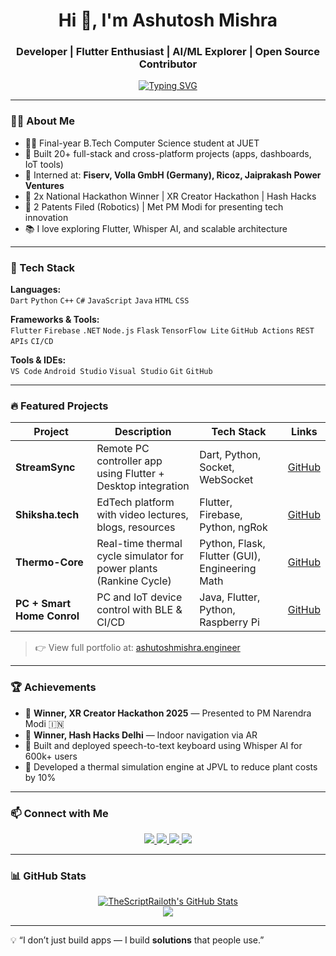 <h1 align="center">Hi 👋, I'm Ashutosh Mishra</h1>
<h3 align="center">Developer | Flutter Enthusiast | AI/ML Explorer | Open Source Contributor</h3>

<p align="center">
  <a href="https://git.io/typing-svg"><img src="https://readme-typing-svg.demolab.com?font=Fira+Code&pause=1000&width=435&lines=Flutter+%7C+Android+%7C+Node.js+%7C+Python;Built+20%2B+real-world+projects+;Interned+at+Fiserv%2C+Volla+GmbH%2C+JPVL%2C+Ricoz+;Presented+to+the+PM+of+India+%F0%9F%87%AE%F0%9F%87%B3;+I+build+impactful+tech+that+ships!+%F0%9F%9A%80" alt="Typing SVG" /></a>
</p>

---

### 👨‍💻 About Me
- 🧑‍🎓 Final-year B.Tech Computer Science student at JUET
- 🧠 Built 20+ full-stack and cross-platform projects (apps, dashboards, IoT tools)
- 💼 Interned at: **Fiserv, Volla GmbH (Germany), Ricoz, Jaiprakash Power Ventures**
- 🥇 2x National Hackathon Winner | XR Creator Hackathon | Hash Hacks
- 🧾 2 Patents Filed (Robotics) | Met PM Modi for presenting tech innovation
- 📚 I love exploring Flutter, Whisper AI, and scalable architecture

---

### 🚀 Tech Stack
**Languages:**  
`Dart` `Python` `C++` `C#` `JavaScript` `Java` `HTML` `CSS`

**Frameworks & Tools:**  
`Flutter` `Firebase` `.NET` `Node.js` `Flask` `TensorFlow Lite` `GitHub Actions` `REST APIs` `CI/CD`

**Tools & IDEs:**  
`VS Code` `Android Studio` `Visual Studio` `Git` `GitHub`

---

### 🔥 Featured Projects

| Project | Description | Tech Stack | Links |
|--------|-------------|------------|-------|
| **StreamSync** | Remote PC controller app using Flutter + Desktop integration | Dart, Python, Socket, WebSocket | [GitHub](https://github.com/TheScriptRailoth/stream-sync) |
| **Shiksha.tech** | EdTech platform with video lectures, blogs, resources | Flutter, Firebase, Python, ngRok | [GitHub](https://github.com/TheScriptRailoth/SHIKSHA.TECH) |
| **Thermo-Core**	 | Real-time thermal cycle simulator for power plants (Rankine Cycle) | Python, Flask, Flutter (GUI), Engineering Math | [GitHub](https://github.com/TheScriptRailoth/thermo-core) |
| **PC + Smart Home Conrol** | PC and IoT device control with BLE & CI/CD | Java, Flutter, Python, Raspberry Pi | [GitHub](https://github.com/TheScriptRailoth/stream-sync) |

> 👉 View full portfolio at: [ashutoshmishra.engineer](https://ashutoshmishra.engineer)

---

### 🏆 Achievements
- 🥇 **Winner, XR Creator Hackathon 2025** — Presented to PM Narendra Modi 🇮🇳
- 🥇 **Winner, Hash Hacks Delhi** — Indoor navigation via AR
- 🧪 Built and deployed speech-to-text keyboard using Whisper AI for 600k+ users
- 🧠 Developed a thermal simulation engine at JPVL to reduce plant costs by 10%

---

### 📫 Connect with Me

<p align="center">
  <a href="https://www.linkedin.com/in/thescriptrailoth/" target="_blank">
    <img src="https://img.shields.io/badge/LinkedIn-blue?style=for-the-badge&logo=linkedin" />
  </a>
  <a href="mailto:am3718440@gmail.com">
    <img src="https://img.shields.io/badge/Gmail-red?style=for-the-badge&logo=gmail&logoColor=white" />
  </a>
  <a href="https://github.com/TheScriptRailoth">
    <img src="https://img.shields.io/badge/GitHub-000?style=for-the-badge&logo=github" />
  </a>
  <a href="https://thescriptrailoth.hashnode.dev">
    <img src="https://img.shields.io/badge/Blog-black?style=for-the-badge&logo=hashnode" />
  </a>
</p>

---

### 📊 GitHub Stats

<p align="center">
    <a href="https://awesome-github-stats.azurewebsites.net/index.html??cardType=level&theme=highcontrast&preferLogin=false">    <img  alt="TheScriptRailoth's GitHub Stats" src="https://awesome-github-stats.azurewebsites.net/user-stats/TheScriptRailoth?cardType=level&theme=highcontrast&preferLogin=false" />  </a>
  <br>
  <img src="https://github-readme-streak-stats.herokuapp.com/?user=TheScriptRailoth&theme=dark" />
</p>

---

💡 “I don’t just build apps — I build **solutions** that people use.”
